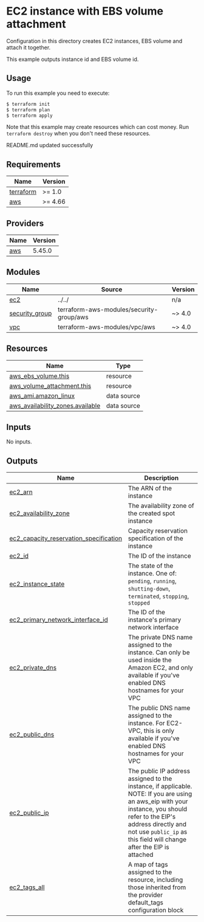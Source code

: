 # EC2 instance with EBS volume attachment

Configuration in this directory creates EC2 instances, EBS volume and attach it together.

This example outputs instance id and EBS volume id.

## Usage

To run this example you need to execute:

```bash
$ terraform init
$ terraform plan
$ terraform apply
```

Note that this example may create resources which can cost money. Run `terraform destroy` when you don't need these resources.

<!-- BEGINNING OF PRE-COMMIT-TERRAFORM DOCS HOOK -->
README.md updated successfully
<!-- END OF PRE-COMMIT-TERRAFORM DOCS HOOK -->

<!-- BEGIN_TF_DOCS -->
## Requirements

| Name | Version |
|------|---------|
| <a name="requirement_terraform"></a> [terraform](#requirement\_terraform) | >= 1.0 |
| <a name="requirement_aws"></a> [aws](#requirement\_aws) | >= 4.66 |

## Providers

| Name | Version |
|------|---------|
| <a name="provider_aws"></a> [aws](#provider\_aws) | 5.45.0 |

## Modules

| Name | Source | Version |
|------|--------|---------|
| <a name="module_ec2"></a> [ec2](#module\_ec2) | ../../ | n/a |
| <a name="module_security_group"></a> [security\_group](#module\_security\_group) | terraform-aws-modules/security-group/aws | ~> 4.0 |
| <a name="module_vpc"></a> [vpc](#module\_vpc) | terraform-aws-modules/vpc/aws | ~> 4.0 |

## Resources

| Name | Type |
|------|------|
| [aws_ebs_volume.this](https://registry.terraform.io/providers/hashicorp/aws/latest/docs/resources/ebs_volume) | resource |
| [aws_volume_attachment.this](https://registry.terraform.io/providers/hashicorp/aws/latest/docs/resources/volume_attachment) | resource |
| [aws_ami.amazon_linux](https://registry.terraform.io/providers/hashicorp/aws/latest/docs/data-sources/ami) | data source |
| [aws_availability_zones.available](https://registry.terraform.io/providers/hashicorp/aws/latest/docs/data-sources/availability_zones) | data source |

## Inputs

No inputs.

## Outputs

| Name | Description |
|------|-------------|
| <a name="output_ec2_arn"></a> [ec2\_arn](#output\_ec2\_arn) | The ARN of the instance |
| <a name="output_ec2_availability_zone"></a> [ec2\_availability\_zone](#output\_ec2\_availability\_zone) | The availability zone of the created spot instance |
| <a name="output_ec2_capacity_reservation_specification"></a> [ec2\_capacity\_reservation\_specification](#output\_ec2\_capacity\_reservation\_specification) | Capacity reservation specification of the instance |
| <a name="output_ec2_id"></a> [ec2\_id](#output\_ec2\_id) | The ID of the instance |
| <a name="output_ec2_instance_state"></a> [ec2\_instance\_state](#output\_ec2\_instance\_state) | The state of the instance. One of: `pending`, `running`, `shutting-down`, `terminated`, `stopping`, `stopped` |
| <a name="output_ec2_primary_network_interface_id"></a> [ec2\_primary\_network\_interface\_id](#output\_ec2\_primary\_network\_interface\_id) | The ID of the instance's primary network interface |
| <a name="output_ec2_private_dns"></a> [ec2\_private\_dns](#output\_ec2\_private\_dns) | The private DNS name assigned to the instance. Can only be used inside the Amazon EC2, and only available if you've enabled DNS hostnames for your VPC |
| <a name="output_ec2_public_dns"></a> [ec2\_public\_dns](#output\_ec2\_public\_dns) | The public DNS name assigned to the instance. For EC2-VPC, this is only available if you've enabled DNS hostnames for your VPC |
| <a name="output_ec2_public_ip"></a> [ec2\_public\_ip](#output\_ec2\_public\_ip) | The public IP address assigned to the instance, if applicable. NOTE: If you are using an aws\_eip with your instance, you should refer to the EIP's address directly and not use `public_ip` as this field will change after the EIP is attached |
| <a name="output_ec2_tags_all"></a> [ec2\_tags\_all](#output\_ec2\_tags\_all) | A map of tags assigned to the resource, including those inherited from the provider default\_tags configuration block |
<!-- END_TF_DOCS -->